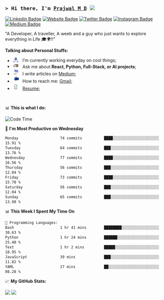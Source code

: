 ### <samp>&gt; Hi there, I'm <a href="https://prajwalmd.vercel.app/" target="_blank">Prajwal M D</a> <img src="https://media.giphy.com/media/hvRJCLFzcasrR4ia7z/giphy.gif" width="25"> </samp>

[![Linkedin Badge](https://img.shields.io/badge/-LinkedIn-0e76a8?style=flat-square&logo=Linkedin&logoColor=white)](https://www.linkedin.com/in/prajwal-m-d)
[![Website Badge](https://img.shields.io/badge/Website-3b5998?style=flat-square&logo=google-chrome&logoColor=white)](https://prajwalmd.vercel.app/)
[![Twitter Badge](https://img.shields.io/badge/-Twitter-00acee?style=flat-square&logo=Twitter&logoColor=white)](https://x.com/PrajwalMD18)
[![Instagram Badge](https://img.shields.io/badge/-Instagram-e4405f?style=flat-square&logo=Instagram&logoColor=white)](https://www.instagram.com/_.praj.wal._/)
[![Medium Badge](https://img.shields.io/badge/medium-%2312100E.svg?&style=for-square&logo=medium&logoColor=white)](https://medium.com/@prajju.18gryphon)

"A Developer, A traveller, A weeb and a guy who just wants to explore everything in Life 🎓🌍‼️"
  

**Talking about Personal Stuffs:**

- <img src="assets/developer.gif" width="21" />&nbsp;&nbsp; I’m currently working everyday on cool things;
- <img src="assets/message.gif" width="21" />&nbsp;&nbsp; Ask me about **React, Python, Full-Stack, or AI projects**;
- <img src="assets/laptop.gif" width="21" />&nbsp;&nbsp; I write articles on [Medium](https://medium.com/@prajju.18gryphon);
- <img src="assets/letterbox.gif" width="21" />&nbsp;&nbsp; How to reach me: [Gmail](prajju.18gryphon@gmail.com);
- <img src="assets/doc.gif" width="21" />&nbsp;&nbsp; [Resume](https://portfoliochatbot-h3zm.onrender.com/resume);

</br>

📊 **This is what I do:**
<!--START_SECTION:waka-->
![Code Time](http://img.shields.io/badge/Code%20Time-14%20hrs%209%20mins-blue)

📅 **I'm Most Productive on Wednesday** 

```text
Monday                   74 commits          ████░░░░░░░░░░░░░░░░░░░░░   15.91 % 
Tuesday                  64 commits          ███░░░░░░░░░░░░░░░░░░░░░░   13.76 % 
Wednesday                77 commits          ████░░░░░░░░░░░░░░░░░░░░░   16.56 % 
Thursday                 56 commits          ███░░░░░░░░░░░░░░░░░░░░░░   12.04 % 
Friday                   73 commits          ████░░░░░░░░░░░░░░░░░░░░░   15.70 % 
Saturday                 56 commits          ███░░░░░░░░░░░░░░░░░░░░░░   12.04 % 
Sunday                   65 commits          ███░░░░░░░░░░░░░░░░░░░░░░   13.98 % 
```


📊 **This Week I Spent My Time On** 

```text
💬 Programming Languages: 
Bash                     1 hr 41 mins        ████████░░░░░░░░░░░░░░░░░   30.63 % 
Python                   1 hr 24 mins        ██████░░░░░░░░░░░░░░░░░░░   25.40 % 
Text                     1 hr 2 mins         █████░░░░░░░░░░░░░░░░░░░░   18.95 % 
JavaScript               39 mins             ███░░░░░░░░░░░░░░░░░░░░░░   11.82 % 
YAML                     27 mins             ██░░░░░░░░░░░░░░░░░░░░░░░   08.28 % 
```


<!--END_SECTION:waka-->


📈 **My GitHub Stats:**

<p>
  <img height="180em" src="https://github-readme-stats.vercel.app/api?username=Prajwal18-MD&show_icons=true&hide_border=true&count_private=true&include_all_commits=true" />
  <img height="180em" src="https://github-readme-stats.vercel.app/api/top-langs/?username=Prajwal18-MD&exclude_repo=KNN-Image-Classification&show_icons=true&hide_border=true&layout=compact&langs_count=8"/>
</p>
